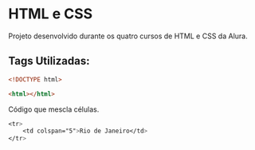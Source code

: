 # HTML e CSS
Projeto desenvolvido durante os quatro cursos de HTML e CSS da Alura.

## Tags Utilizadas:
~~~html
<!DOCTYPE html>
~~~

~~~html
<html></html>
~~~

Código que mescla células.
~~~css
<tr>
    <td colspan="5">Rio de Janeiro</td> 
</tr>
~~~